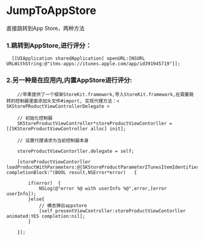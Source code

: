 # JumpToAppStore
直接跳转到App Store，两种方法

### 1.跳转到AppStore,进行评分：
      
      [[UIApplication sharedApplication] openURL:[NSURL URLWithString:@"itms-apps://itunes.apple.com/app/id391945719"]];

### 2.另一种是在应用内,内置AppStore进行评分:

        //苹果提供了一个框架StoreKit.framework,导入StoreKit.framework,在需要跳转的控制器里面添加头文件#import, 实现代理方法：< SKStorePRoductViewControllerDelegate >
        
        // 初始化控制器
        SKStoreProductViewController*storeProductViewContorller = [[SKStoreProductViewController alloc] init];

        // 设置代理请求为当前控制器本身

        storeProductViewContorller.delegate = self;

        [storeProductViewContorller loadProductWithParameters:@{SKStoreProductParameterITunesItemIdentifier:@391945719} completionBlock:^(BOOL result,NSError*error)   {

            if(error)  {
                NSLog(@"error %@ with userInfo %@",error,[error userInfo]);
            }else{
                // 模态弹出appstore
                [self presentViewController:storeProductViewContorller animated:YES completion:nil];
            }

        }];

